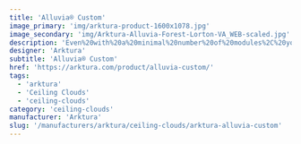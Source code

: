 ```yaml
---
title: 'Alluvia® Custom'
image_primary: 'img/arktura-product-1600x1078.jpg'
image_secondary: 'img/Arktura-Alluvia-Forest-Lorton-VA_WEB-scaled.jpg'
description: 'Even%20with%20a%20minimal%20number%20of%20modules%2C%20you%20can%20generate%20huge%20design%20impact%20using%20Alluvia%AE%20Custom.%20We%20offer%20tailorable%20system%20components%20in%20each%20tile%20so%20that%20Alluvia%AE%20Custom%20fulfills%20your%20design%20goal%2C%20whether%20you%20are%20working%20with%20a%20tall%20atrium%20or%20a%20lower-height%20ceiling.%20The%20end%20products%20come%20equipped%20with%20all%20the%20necessary%20attachments%20and%20mounting%20hardware%2C%20making%20installation%20approachable%20and%20simple.%20Tubes%20are%20easily%20removable%20and%20offer%20the%20opportunity%20to%20integrate%20lighting.'
designer: 'Arktura'
subtitle: 'Alluvia® Custom'
href: 'https://arktura.com/product/alluvia-custom/'
tags:
  - 'arktura'
  - 'Ceiling Clouds'
  - 'ceiling-clouds'
category: 'ceiling-clouds'
manufacturer: 'Arktura'
slug: '/manufacturers/arktura/ceiling-clouds/arktura-alluvia-custom'
---
```

